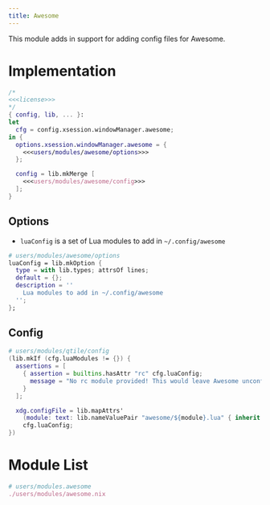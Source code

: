 ```yaml
---
title: Awesome
---
```


This module adds in support for adding config files for Awesome.

# Implementation
```nix users/modules/awesome.nix
/*
<<<license>>>
*/
{ config, lib, ... }:
let 
  cfg = config.xsession.windowManager.awesome;
in {
  options.xsession.windowManager.awesome = {
    <<<users/modules/awesome/options>>>
  };

  config = lib.mkMerge [
    <<<users/modules/awesome/config>>>
  ];
}
```

## Options
- `luaConfig` is a set of Lua modules to add in `~/.config/awesome`

```nix "users/modules/awesome/options" +=
# users/modules/awesome/options
luaConfig = lib.mkOption {
  type = with lib.types; attrsOf lines;
  default = {};
  description = ''
    Lua modules to add in ~/.config/awesome
  '';
};
```

## Config
```nix "users/modules/awesome/config"
# users/modules/qtile/config
(lib.mkIf (cfg.luaModules != {}) {
  assertions = [
    { assertion = builtins.hasAttr "rc" cfg.luaConfig;
      message = "No rc module provided! This would leave Awesome unconfigured, and is likely a mistake.";
    }
  ];

  xdg.configFile = lib.mapAttrs'
    (module: text: lib.nameValuePair "awesome/${module}.lua" { inherit text; })
    cfg.luaConfig;
})
```

# Module List
```nix "users/modules" +=
# users/modules.awesome
./users/modules/awesome.nix
```
